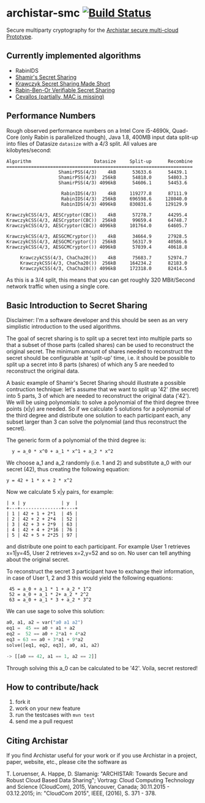 archistar-smc [![Build Status](https://travis-ci.org/Archistar/archistar-smc.png?branch=master)](https://travis-ci.org/Archistar/archistar-smc)
=============

Secure multiparty cryptography for the [Archistar secure multi-cloud Prototype](http://github.org/archistar/archistar-core).

Currently implemented algorithms
--------------------------------

* RabinIDS
* [Shamir's Secret Sharing](http://en.wikipedia.org/wiki/Shamir%27s_Secret_Sharing)
* [Krawczyk Secret Sharing Made Short](http://courses.csail.mit.edu/6.857/2009/handouts/short-krawczyk.pdf)
* [Rabin-Ben-Or Verifiable Secret Sharing](http://www.cse.huji.ac.il/course/2003/ns/Papers/RB89.pdf)
* [Cevallos (partially, MAC is missing)](http://www.algant.eu/documents/theses/cevallos.pdf)

Performance Numbers
-------------------

Rough observed performance numbers on a Intel Core i5-4690k, Quad-Core (only Rabin is parallelized though), Java 1.8, 400MB input data split-up into files of Datasize `datasize` with a 4/3 split. All values are kilobytes/second:

```
Algorithm                       Datasize     Split-up      Recombine
====================================================================
                   ShamirPSS(4/3)    4kB      53633.6      54439.1
                   ShamirPSS(4/3)  256kB      54818.0      54803.3
                   ShamirPSS(4/3) 4096kB      54606.1      54453.6

                    RabinIDS(4/3)    4kB     119277.8      87111.9
                    RabinIDS(4/3)  256kB     696598.6     128040.0
                    RabinIDS(4/3) 4096kB     830831.6     129129.9

KrawczykCSS(4/3, AESCryptor(CBC))    4kB      57278.7      44295.4
KrawczykCSS(4/3, AESCryptor(CBC))  256kB      99659.4      64748.7
KrawczykCSS(4/3, AESCryptor(CBC)) 4096kB     101764.0      64605.7

KrawczykCSS(4/3, AESGCMCryptor())    4kB      34664.9      27928.5
KrawczykCSS(4/3, AESGCMCryptor())  256kB      56317.9      40586.6
KrawczykCSS(4/3, AESGCMCryptor()) 4096kB      57039.4      40618.8

     KrawczykCSS(4/3, ChaCha20())    4kB      75683.7      52974.7
     KrawczykCSS(4/3, ChaCha20())  256kB     164234.2      82183.0
     KrawczykCSS(4/3, ChaCha20()) 4096kB     172318.0      82414.5
```

As this is a 3/4 split, this means that you can get roughly 320 MBit/Second network traffic when using a single core.

Basic Introduction to Secret Sharing
---------------------------------------------

Disclaimer: I'm a software developer and this should be seen as an very simplistic introduction to the used algorithms.

The goal of secret sharing is to split up a secret text into multiple parts so that a subset of those parts (called shares) can be used to reconstruct the original secret. The minimum amount of shares needed to reconstruct the secret should be configurable at 'split-up' time, i.e. it should be possible to split up a secret into 8 parts (shares) of which any 5 are needed to reconstruct the original data.

A basic example of Shamir's Secret Sharing should illustrate a possible contruction technique: let's assume that we want to split up '42' (the secret) into 5 parts, 3 of which are needed to reconstruct the original data ('42'). We will be using polynomials: to solve a polynomial of the third degree three points (x|y) are needed. So if we calculate 5 solutions for a polynomial of the third degree and distribute one solution to each participant each, any subset larger than 3 can solve the polynomial (and thus reconstruct the secret).

The generic form of a polynomial of the third degree is:
```
  y = a_0 * x^0 + a_1 * x^1 + a_2 * x^2
```

We choose a\_1 and a\_2 randomly (i.e. 1 and 2) and substitute a\_0 with our secret (42), thus creating the following equation:

``
 y = 42 + 1 * x + 2 * x^2
``

Now we calculate 5 x|y pairs, for example:

```
| x | y             | y  |
+---+---------------+----+
| 1 | 42 + 1 + 2*1  | 45 |
| 2 | 42 + 2 + 2*4  | 52 |
| 3 | 42 + 3 + 2*9  | 63 |
| 4 | 42 + 4 + 2*16 | 76 |
| 5 | 42 + 5 + 2*25 | 97 |
```

and distribute one point to each participant. For example User 1 retrieves x=1|y=45, User 2 retrieves x=2,y=52 and so on. No user can tell anything about the original secret.

To reconstruct the secret 3 participant have to exchange their information, in case of User 1, 2 and 3 this would yield the following equations:

```
 45 = a_0 + a_1 * 1 + a_2 * 1^2
 52 = a_0 + a_1 * 2+ a_2 * 2^2
 63 = a_0 + a_1 * 3 + a_2 * 3^2
```

We can use sage to solve this solution:

``` python
a0, a1, a2 = var("a0 a1 a2")
eq1 =  45 == a0 + a1 + a2
eq2 =  52 == a0 + 2*a1 + 4*a2
eq3 = 63 == a0 + 3*a1 + 9*a2
solve([eq1, eq2, eq3], a0, a1, a2)

-> [[a0 == 42, a1 == 1, a2 == 2]]
```

Through solving this a_0 can be calculated to be '42'. Voila, secret restored!

How to contribute/hack
----------------------

1. fork it
2. work on your new feature
3. run the testcases with `mvn test`
4. send me a pull request

Citing Archistar
----------------------

If you find Archistar useful for your work or if you use Archistar in a project, paper, website, etc., 
please cite the software as

T. Loruenser, A. Happe, D. Slamanig: "ARCHISTAR: Towards Secure and Robust Cloud Based Data Sharing"; Vortrag: Cloud Computing Technology and Science (CloudCom), 2015, Vancouver, Canada; 30.11.2015 - 03.12.2015; in: "CloudCom 2015", IEEE, (2016), S. 371 - 378.
